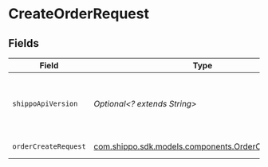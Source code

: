 # CreateOrderRequest


## Fields

| Field                                                                                                | Type                                                                                                 | Required                                                                                             | Description                                                                                          | Example                                                                                              |
| ---------------------------------------------------------------------------------------------------- | ---------------------------------------------------------------------------------------------------- | ---------------------------------------------------------------------------------------------------- | ---------------------------------------------------------------------------------------------------- | ---------------------------------------------------------------------------------------------------- |
| `shippoApiVersion`                                                                                   | *Optional<? extends String>*                                                                         | :heavy_minus_sign:                                                                                   | String used to pick a non-default API version to use                                                 | 2018-02-08                                                                                           |
| `orderCreateRequest`                                                                                 | [com.shippo.sdk.models.components.OrderCreateRequest](../../models/components/OrderCreateRequest.md) | :heavy_check_mark:                                                                                   | Order details.                                                                                       |                                                                                                      |